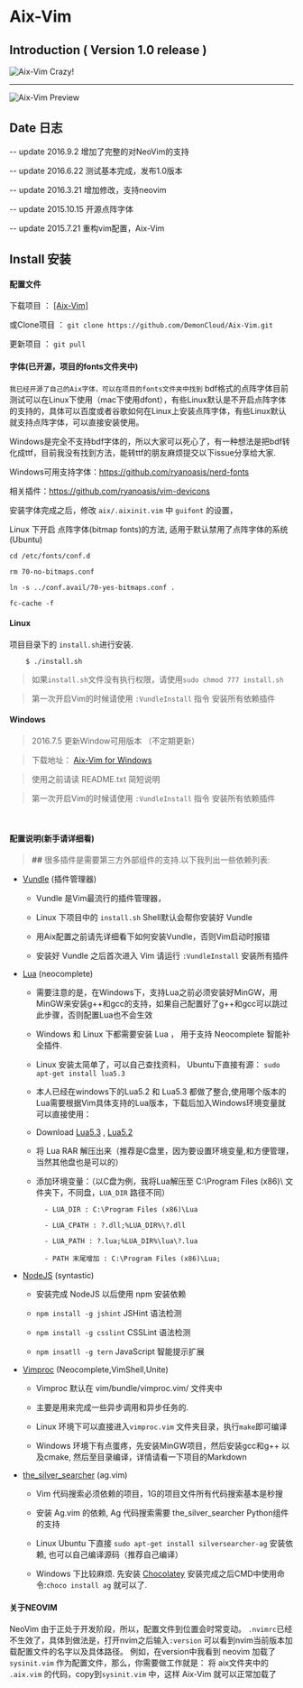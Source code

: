 # Aix-Vim 

## Introduction ( Version 1.0 release )

<img src="http://7j1zwt.com1.z0.glb.clouddn.com/Screenshot%20from%202016-06-22%2010-32-50.png" alt="Aix-Vim Crazy!"/>
<hr>
<img src="http://7j1zwt.com1.z0.glb.clouddn.com/Screenshot%20from%202016-06-22%2012-32-56.png" alt="Aix-Vim Preview">


## Date 日志

-- update 2016.9.2 增加了完整的对NeoVim的支持

-- update 2016.6.22 测试基本完成，发布1.0版本

-- update 2016.3.21 增加修改，支持neovim

-- update 2015.10.15 开源点阵字体

-- update 2015.7.21 重构vim配置，Aix-Vim


## Install 安装

#### 配置文件


下载项目 ： [[Aix-Vim]](https://github.com/DemonCloud/Aix-Vim/archive/master.zip)

或Clone项目 ： ``git clone https://github.com/DemonCloud/Aix-Vim.git``

更新项目 ： ``git pull``


#### 字体(已开源，项目的fonts文件夹中)

``我已经开源了自己的Aix字体，可以在项目的fonts文件夹中找到``
bdf格式的点阵字体目前测试可以在Linux下使用（mac下使用dfont），有些Linux默认是不开启点阵字体的支持的，具体可以百度或者谷歌如何在Linux上安装点阵字体，有些Linux默认就支持点阵字体，可以直接安装使用。

Windows是完全不支持bdf字体的，所以大家可以死心了，有一种想法是把bdf转化成ttf，目前我没有找到方法，能转ttf的朋友麻烦提交以下issue分享给大家.

Windows可用支持字体：https://github.com/ryanoasis/nerd-fonts

相关插件：https://github.com/ryanoasis/vim-devicons

安装字体完成之后，修改 ``aix/.aixinit.vim`` 中 ``guifont`` 的设置，


Linux 下开启 点阵字体(bitmap fonts)的方法, 适用于默认禁用了点阵字体的系统(Ubuntu)

``cd /etc/fonts/conf.d``

``rm 70-no-bitmaps.conf``

``ln -s ../conf.avail/70-yes-bitmaps.conf .``

``fc-cache -f``



#### Linux

项目目录下的 ``install.sh``进行安装.

```Shell
 	$ ./install.sh
```

> 如果``install.sh``文件没有执行权限，请使用``sudo chmod 777 install.sh``

> 第一次开启Vim的时候请使用 ``:VundleInstall`` 指令 安装所有依赖插件


#### Windows

> 2016.7.5 更新Window可用版本 （不定期更新）

> 下载地址： [Aix-Vim for Windows](http://pan.baidu.com/s/1c2nztio)

> 使用之前请读 README.txt 简短说明

> 第一次开启Vim的时候请使用 ``:VundleInstall`` 指令 安装所有依赖插件

<br>

#### 配置说明(新手请详细看)

> **##** 很多插件是需要第三方外部组件的支持.以下我列出一些依赖列表:

- [Vundle](https://github.com/VundleVim/Vundle.vim) (插件管理器)

	- Vundle 是Vim最流行的插件管理器，

	- Linux 下项目中的 ``install.sh`` Shell默认会帮你安装好 Vundle 

	- 用Aix配置之前请先详细看下如何安装Vundle，否则Vim启动时报错

	- 安装好 Vundle 之后首次进入 Vim 请运行 `` :VundleInstall `` 安装所有插件

- [Lua](http://lua.org) (neocomplete)

	- 需要注意的是，在Windows下，支持Lua之前必须安装好MinGW，用MinGW来安装g++和gcc的支持，如果自己配置好了g++和gcc可以跳过此步骤，否则配置Lua也不会生效

	- Windows 和 Linux 下都需要安装 Lua ， 用于支持 Neocomplete 智能补全插件.

	- Linux 安装太简单了，可以自己查找资料， Ubuntu下直接有源： ``sudo apt-get install lua5.3``

	- 本人已经在windows下的Lua5.2 和 Lua5.3 都做了整合,使用哪个版本的Lua需要根据Vim具体支持的Lua版本，下载后加入Windows环境变量就可以直接使用：

	- Download [Lua5.3](http://pan.baidu.com/s/1eQB6I2m) , [Lua5.2](http://pan.baidu.com/s/1eQrnRJs)

	- 将 Lua RAR 解压出来（推荐是C盘里，因为要设置环境变量,和方便管理，当然其他盘也是可以的）

	- 添加环境变量：（以C盘为例，我将Lua解压至 C:\Program Files (x86)\ 文件夹下，不同盘，``LUA_DIR`` 路径不同）

			- LUA_DIR : C:\Program Files (x86)\Lua

			- LUA_CPATH : ?.dll;%LUA_DIR%\?.dll

			- LUA_PATH : ?.lua;%LUA_DIR%\lua\?.lua

			- PATH 末尾增加 : C:\Program Files (x86)\Lua;


- [NodeJS](http://nodejs.org) (syntastic)

	- 安装完成 NodeJS 以后使用 npm 安装依赖

	- ``npm install -g jshint``   JSHint 语法检测

	- ``npm install -g csslint``  CSSLint 语法检测

	- ``npm insatll -g tern``     JavaScript 智能提示扩展

- [Vimproc](https://github.com/Shougo/vimproc.vim) (Neocomplete,VimShell,Unite)

	- Vimproc 默认在 vim/bundle/vimproc.vim/ 文件夹中

	- 主要是用来完成一些异步调用和异步任务的.

	- Linux 环境下可以直接进入``vimproc.vim`` 文件夹目录，执行``make``即可编译 

	- Windows 环境下有点蛋疼，先安装MinGW项目，然后安装gcc和g++ 以及cmake, 然后至目录编译，详情请看一下项目的Markdown

- [the\_silver\_searcher](https://github.com/ggreer/the_silver_searcher) (ag.vim)

	- Vim 代码搜索必须依赖的项目，1G的项目文件所有代码搜索基本是秒搜

	- 安装 Ag.vim 的依赖, Ag 代码搜索需要 the\_silver\_searcher Python组件的支持

	- Linux Ubuntu  下直接 ``sudo apt-get install silversearcher-ag`` 安装依赖, 也可以自己编译源码（推荐自己编译）

	- Windows 下比较麻烦. 先安装 [Chocolatey](https://chocolatey.org) 安装完成之后CMD中使用命令:``choco install ag`` 就可以了.


#### 关于NEOVIM

NeoVim 由于正处于开发阶段，所以，配置文件到位置会时常变动。
``.nvimrc``已经不生效了，具体到做法是，打开nvim之后输入``:version`` 可以看到nvim当前版本加载配置文件的名字以及具体路径。
例如，在version中我看到 neovim 加载了`` sysinit.vim`` 作为配置文件，那么，你需要做工作就是：
将 aix文件夹中的 ``.aix.vim`` 的代码，copy到``sysinit.vim`` 中，这样 Aix-Vim 就可以正常加载了




